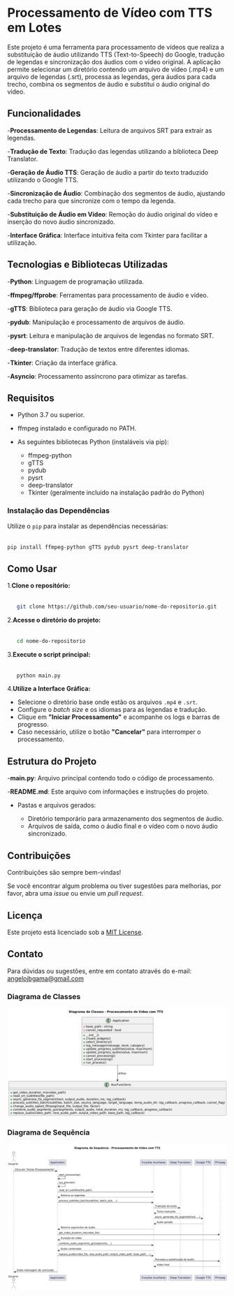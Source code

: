 # Processamento de Vídeo com TTS em Lotes

Este projeto é uma ferramenta para processamento de vídeos que realiza a substituição de áudio utilizando TTS (Text-to-Speech) do Google, tradução de legendas e sincronização dos áudios com o vídeo original. A aplicação permite selecionar um diretório contendo um arquivo de vídeo (.mp4) e um arquivo de legendas (.srt), processa as legendas, gera áudios para cada trecho, combina os segmentos de áudio e substitui o áudio original do vídeo.

## Funcionalidades

-**Processamento de Legendas**: Leitura de arquivos SRT para extrair as legendas.

-**Tradução de Texto**: Tradução das legendas utilizando a biblioteca Deep Translator.

-**Geração de Áudio TTS**: Geração de áudio a partir do texto traduzido utilizando o Google TTS.

-**Sincronização de Áudio**: Combinação dos segmentos de áudio, ajustando cada trecho para que sincronize com o tempo da legenda.

-**Substituição de Áudio em Vídeo**: Remoção do áudio original do vídeo e inserção do novo áudio sincronizado.

-**Interface Gráfica**: Interface intuitiva feita com Tkinter para facilitar a utilização.

## Tecnologias e Bibliotecas Utilizadas

-**Python**: Linguagem de programação utilizada.

-**ffmpeg/ffprobe**: Ferramentas para processamento de áudio e vídeo.

-**gTTS**: Biblioteca para geração de áudio via Google TTS.

-**pydub**: Manipulação e processamento de arquivos de áudio.

-**pysrt**: Leitura e manipulação de arquivos de legendas no formato SRT.

-**deep-translator**: Tradução de textos entre diferentes idiomas.

-**Tkinter**: Criação da interface gráfica.

-**Asyncio**: Processamento assíncrono para otimizar as tarefas.

## Requisitos

- Python 3.7 ou superior.
- ffmpeg instalado e configurado no PATH.
- As seguintes bibliotecas Python (instaláveis via pip):

  - ffmpeg-python
  - gTTS
  - pydub
  - pysrt
  - deep-translator
  - Tkinter (geralmente incluído na instalação padrão do Python)

### Instalação das Dependências

Utilize o `pip` para instalar as dependências necessárias:

```bash

pip install ffmpeg-python gTTS pydub pysrt deep-translator

```

## Como Usar

1.**Clone o repositório:**

```bash

   git clone https://github.com/seu-usuario/nome-do-repositorio.git

```

2.**Acesse o diretório do projeto:**

```bash

   cd nome-do-repositorio

```

3.**Execute o script principal:**

```bash

   python main.py

```

4.**Utilize a Interface Gráfica:**

- Selecione o diretório base onde estão os arquivos `.mp4` e `.srt`.
- Configure o *batch size* e os idiomas para as legendas e tradução.
- Clique em **"Iniciar Processamento"** e acompanhe os logs e barras de progresso.
- Caso necessário, utilize o botão **"Cancelar"** para interromper o processamento.

## Estrutura do Projeto

-**main.py**: Arquivo principal contendo todo o código de processamento.

-**README.md**: Este arquivo com informações e instruções do projeto.

- Pastas e arquivos gerados:

  - Diretório temporário para armazenamento dos segmentos de áudio.
  - Arquivos de saída, como o áudio final e o vídeo com o novo áudio sincronizado.

## Contribuições

Contribuições são sempre bem-vindas!

Se você encontrar algum problema ou tiver sugestões para melhorias, por favor, abra uma _issue_ ou envie um _pull request_.

## Licença

Este projeto está licenciado sob a [MIT License](LICENSE).

## Contato

Para dúvidas ou sugestões, entre em contato através do e-mail: [angelojbgama@gmail.com](mailto:angelojbgama@gmail.com)

### Diagrama de Classes
![Texto Alternativo](img_readme/diagrama_classes.png)


### Diagrama de Sequência
![Texto Alternativo](img_readme/diagrama_sequencia.png)
